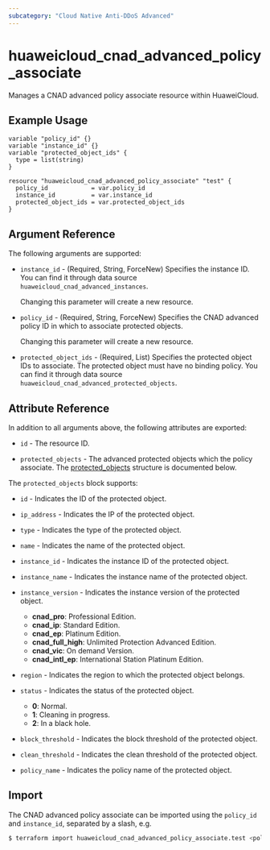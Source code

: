 ```yaml
---
subcategory: "Cloud Native Anti-DDoS Advanced"
---
```


# huaweicloud_cnad_advanced_policy_associate

Manages a CNAD advanced policy associate resource within HuaweiCloud.

## Example Usage

```hcl
variable "policy_id" {}
variable "instance_id" {}
variable "protected_object_ids" {
  type = list(string)
}

resource "huaweicloud_cnad_advanced_policy_associate" "test" {
  policy_id            = var.policy_id
  instance_id          = var.instance_id
  protected_object_ids = var.protected_object_ids
}
```

## Argument Reference

The following arguments are supported:

* `instance_id` - (Required, String, ForceNew) Specifies the instance ID. You can find it through data source
  `huaweicloud_cnad_advanced_instances`.

  Changing this parameter will create a new resource.

* `policy_id` - (Required, String, ForceNew) Specifies the CNAD advanced policy ID in which to associate protected
  objects.

  Changing this parameter will create a new resource.

* `protected_object_ids` - (Required, List) Specifies the protected object IDs to associate. The protected object must
  have no binding policy. You can find it through data source `huaweicloud_cnad_advanced_protected_objects`.

## Attribute Reference

In addition to all arguments above, the following attributes are exported:

* `id` - The resource ID.

* `protected_objects` - The advanced protected objects which the policy associate.
  The [protected_objects](#advancedProtectedObject_GetAdvancedProtectedObjects) structure is documented below.

<a name="advancedProtectedObject_GetAdvancedProtectedObjects"></a>
The `protected_objects` block supports:

* `id` - Indicates the ID of the protected object.

* `ip_address` - Indicates the IP of the protected object.

* `type` - Indicates the type of the protected object.

* `name` - Indicates the name of the protected object.

* `instance_id` - Indicates the instance ID of the protected object.

* `instance_name` - Indicates the instance name of the protected object.

* `instance_version` - Indicates the instance version of the protected object.
  + **cnad_pro**: Professional Edition.
  + **cnad_ip**: Standard Edition.
  + **cnad_ep**: Platinum Edition.
  + **cnad_full_high**: Unlimited Protection Advanced Edition.
  + **cnad_vic**: On demand Version.
  + **cnad_intl_ep**: International Station Platinum Edition.

* `region` - Indicates the region to which the protected object belongs.

* `status` - Indicates the status of the protected object.
  + **0**: Normal.
  + **1**: Cleaning in progress.
  + **2**: In a black hole.

* `block_threshold` - Indicates the block threshold of the protected object.

* `clean_threshold` - Indicates the clean threshold of the protected object.

* `policy_name` - Indicates the policy name of the protected object.

## Import

The CNAD advanced policy associate can be imported using the `policy_id` and `instance_id`, separated by a slash, e.g.

```bash
$ terraform import huaweicloud_cnad_advanced_policy_associate.test <policy_id>/<instance_id>
```
